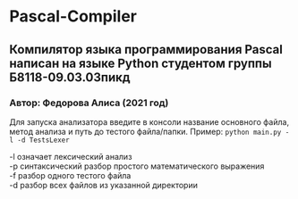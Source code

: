 # Pascal-Compiler
## Компилятор языка программирования Pascal написан на языке Python студентом группы Б8118-09.03.03пикд

### Автор: Федорова Алиса (2021 год)

Для запуска анализатора введите в консоли название основного файла, метод анализа и путь до тестого файла/папки.
Пример:
`python main.py -l -d TestsLexer`

-l означает лексический анализ  
-p синтаксический разбор простого математического выражения  
-f разбор одного тестого файла  
-d разбор всех файлов из указанной директории  

